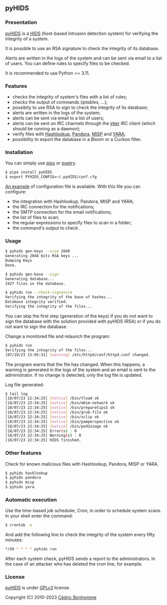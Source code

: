 ## pyHIDS

### Presentation

[pyHIDS](https://github.com/cedricbonhomme/pyHIDS) is a
[HIDS](http://en.wikipedia.org/wiki/Host-based_intrusion_detection_system)
(host-based intrusion detection system) for verifying the integrity of a system.

It is possible to use an RSA signature to check the integrity of its database.

Alerts are written in the logs of the system and can be sent via email
to a list of users. You can define rules to specify files to be checked.

It is recommended to use Python >= 3.11.


### Features

* checks the integrity of system's files with a list of rules;
* checks the output of commands (*iptables*, ...);
* possibity to use RSA to sign to check the integrity of its database;
* alerts are written in the logs of the system;
* alerts can be sent via email to a list of users;
* alerts can be sent on IRC channels through the
  [irker](https://gitlab.com/esr/irker) IRC client (which should be running as
  a daemon);
* verify files with [Hashlookup](https://github.com/hashlookup),
  [Pandora](https://github.com/pandora-analysis),
  [MISP](https://github.com/MISP) and
  [YARA](https://github.com/virustotal/yara);
* possibility to export the database in a Bloom or a Cuckoo filter.


### Installation

You can simply use [pipx](https://pypa.github.io/pipx/)
or [poetry](https://python-poetry.org/).

```bash
$ pipx install pyHIDS
$ export PYHIDS_CONFIG=~/.pyHIDS/conf.cfg
```

[An example](./conf.cfg-sample) of configuration file is available.
With this file you can configure:

- the integration with Hashlookup, Pandora, MISP and YARA;
- the IRC connection for the notifications;
- the SMTP connection for the email notifications;
- the list of files to scan;
- the regular expressions to specify files to scan in a folder;
- the command's output to check.


### Usage

```bash
$ pyhids gen-keys --size 2048
Generating 2048 bits RSA keys ...
Dumping Keys
Done.

$ pyhids gen-base --sign
Generating database...
2427 files in the database.

$ pyhids run --check-signature
Verifying the integrity of the base of hashes...
Database integrity verified.
Verifying the integrity of the files...
```

You can skip the first step (generation of the keys) if you do not want to
sign the database with the solution provided with pyHIDS (RSA) or if you
do not want to sign the database.

Change a monitored file and relaunch the program:

```bash
$ pyhids run
Verifying the integrity of the files...
[07/19/23 15:05:31] [warning] /etc/httpd/conf/httpd.conf changed.
```

The program warns that the file has changed. When this happens, a warning is
generated in the logs of the system and an email is sent to the
administrator. If no change is detected, only the log file is updated.

Log file generated:

```bash
$ tail log
[18/07/23 22:34:25] [notice] /bin/tload ok
[18/07/23 22:34:25] [notice] /bin/mbim-network ok
[18/07/23 22:34:25] [notice] /bin/preparetips5 ok
[18/07/23 22:34:25] [notice] /bin/grub-file ok
[18/07/23 22:34:25] [notice] /bin/xclip ok
[18/07/23 22:34:25] [notice] /bin/pamperspective ok
[18/07/23 22:34:25] [notice] /bin/pod2usage ok
[18/07/23 22:34:25] Error(s) : 0
[18/07/23 22:34:25] Warning(s) : 0
[18/07/23 22:34:25] HIDS finished.
```


### Other features

Check for known malicious files with Hashlookup, Pandora, MISP or YARA.

```bash
$ pyhids hashlookup
$ pyhids pandora
$ pyhids misp
$ pyhids yara
```


### Automatic execution

Use the time-based job scheduler, Cron, in order to schedule system scans.
In your shell enter the command:

```bash
$ crontab -e
```

And add the following line to check the integrity of the system every fifty
minutes:

```bash
*/50 * * * * pyhids run
```

After each system check, pyHIDS sends a report to the administrators.
In the case of an attacker who has deleted the cron line, for example.


### License

[pyHIDS](https://github.com/cedricbonhomme/pyHIDS) is under
[GPLv3](http://www.gnu.org/licenses/gpl-3.0.txt) license.

Copyright (C) 2010-2023 [Cédric Bonhomme](https://www.cedricbonhomme.org)

